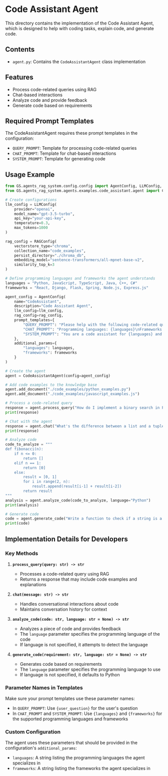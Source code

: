 # Code Assistant Agent

This directory contains the implementation of the Code Assistant Agent, which is designed to help with coding tasks, explain code, and generate code.

## Contents

- `agent.py`: Contains the `CodeAssistantAgent` class implementation

## Features

- Process code-related queries using RAG
- Chat-based interactions
- Analyze code and provide feedback
- Generate code based on requirements

## Required Prompt Templates

The CodeAssistantAgent requires these prompt templates in the configuration:

- `QUERY_PROMPT`: Template for processing code-related queries
- `CHAT_PROMPT`: Template for chat-based interactions
- `SYSTEM_PROMPT`: Template for generating code

## Usage Example

```python
from GS.agents_rag_system.config.config import AgentConfig, LLMConfig, RAGConfig
from GS.agents_rag_system.agents.examples.code_assistant.agent import CodeAssistantAgent

# Create configurations
llm_config = LLMConfig(
    provider="openai",
    model_name="gpt-3.5-turbo",
    api_key="your-api-key",
    temperature=0.3,
    max_tokens=1000
)

rag_config = RAGConfig(
    vectorstore_type="chroma",
    collection_name="code_examples",
    persist_directory="./chroma_db",
    embedding_model="sentence-transformers/all-mpnet-base-v2",
    similarity_top_k=3
)

# Define programming languages and frameworks the agent understands
languages = "Python, JavaScript, TypeScript, Java, C++, C#"
frameworks = "React, Django, Flask, Spring, Node.js, Express.js"

agent_config = AgentConfig(
    name="CodeAssistant",
    description="Code Assistant Agent",
    llm_config=llm_config,
    rag_config=rag_config,
    prompt_templates={
        "QUERY_PROMPT": "Please help with the following code-related question: {user_question}",
        "CHAT_PROMPT": "Programming languages: {languages}\nFrameworks: {frameworks}\nPlease assist with code-related questions.",
        "SYSTEM_PROMPT": "You are a code assistant for {languages} and {frameworks}. Please provide code examples and explanations."
    },
    additional_params={
        "languages": languages,
        "frameworks": frameworks
    }
)

# Create the agent
agent = CodeAssistantAgent(config=agent_config)

# Add code examples to the knowledge base
agent.add_document("./code_examples/python_examples.py")
agent.add_document("./code_examples/javascript_examples.js")

# Process a code-related query
response = agent.process_query("How do I implement a binary search in Python?")
print(response)

# Chat with the agent
response = agent.chat("What's the difference between a list and a tuple in Python?")
print(response)

# Analyze code
code_to_analyze = """
def fibonacci(n):
    if n <= 0:
        return []
    elif n == 1:
        return [0]
    else:
        result = [0, 1]
        for i in range(2, n):
            result.append(result[i-1] + result[i-2])
        return result
"""
analysis = agent.analyze_code(code_to_analyze, language="Python")
print(analysis)

# Generate code
code = agent.generate_code("Write a function to check if a string is a palindrome", language="Python")
print(code)
```

## Implementation Details for Developers

### Key Methods

1. **`process_query(query: str) -> str`**
   - Processes a code-related query using RAG
   - Returns a response that may include code examples and explanations

2. **`chat(message: str) -> str`**
   - Handles conversational interactions about code
   - Maintains conversation history for context

3. **`analyze_code(code: str, language: str = None) -> str`**
   - Analyzes a piece of code and provides feedback
   - The `language` parameter specifies the programming language of the code
   - If language is not specified, it attempts to detect the language

4. **`generate_code(requirement: str, language: str = None) -> str`**
   - Generates code based on requirements
   - The `language` parameter specifies the programming language to use
   - If language is not specified, it defaults to Python

### Parameter Names in Templates

Make sure your prompt templates use these parameter names:

- In `QUERY_PROMPT`: Use `{user_question}` for the user's question
- In `CHAT_PROMPT` and `SYSTEM_PROMPT`: Use `{languages}` and `{frameworks}` for the supported programming languages and frameworks

### Custom Configuration

The agent uses these parameters that should be provided in the configuration's `additional_params`:
- `languages`: A string listing the programming languages the agent specializes in
- `frameworks`: A string listing the frameworks the agent specializes in 